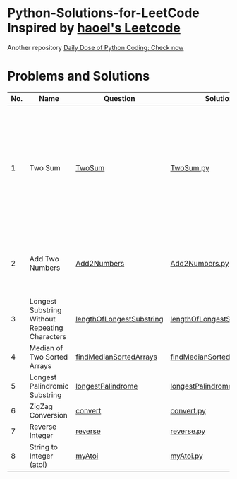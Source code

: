# Python-Solutions-for-LeetCode Inspired by [haoel's Leetcode](https://github.com/haoel/leetcode)
Another repository [Daily Dose of Python Coding: Check now](https://github.com/sudhamshu091/Daily-Dose-of-Python-Coding)
# Problems and Solutions
No. | Name | Question | Solution | Remarks 
--- | --- | --- | --- | --- 
1 | Two Sum | [TwoSum](https://leetcode.com/problems/two-sum/) | [TwoSum.py](Qsn1/TwoSum.py) | Start finding if there a match between the target value -each number and the subsequent element in the nums vector. 
2 | Add Two Numbers | [Add2Numbers](https://leetcode.com/problems/add-two-numbers/) | [Add2Numbers.py](Qsn2/Add2Numbers.py) | We have to take care of the carry bit after addition of LSB numbers
3 | Longest Substring Without Repeating Characters | [lengthOfLongestSubstring](https://leetcode.com/problems/longest-substring-without-repeating-characters/) | [lengthOfLongestSubstring.py](Qsn3/lengthOfLongestSubstring.py) | Simple Algorithm 
4 | Median of Two Sorted Arrays | [findMedianSortedArrays](https://leetcode.com/problems/median-of-two-sorted-arrays/) | [findMedianSortedArrays.py](Qsn4/findMedianSortedArrays.py) | Not yet  
5 | Longest Palindromic Substring | [longestPalindrome](https://leetcode.com/problems/longest-palindromic-substring/) | [longestPalindrome.py](Qsn5/longestPalindrome.py) | Not yet  
6 | ZigZag Conversion | [convert](https://leetcode.com/problems/zigzag-conversion/) | [convert.py](Qsn6/convert.py) | Not yet  
7 | Reverse Integer | [reverse](https://leetcode.com/problems/reverse-integer/) | [reverse.py](Qsn7/reverse.py) | Not yet  
8 | String to Integer (atoi) | [myAtoi](https://leetcode.com/problems/string-to-integer-atoi/) | [myAtoi.py](Qsn8/myAtoi.py) | Not yet  
